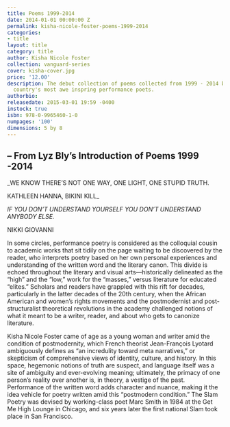 ```yaml
---
title: Poems 1999-2014
date: 2014-01-01 00:00:00 Z
permalink: kisha-nicole-foster-poems-1999-2014
categories:
- title
layout: title
category: title
author: Kisha Nicole Foster
collection: vanguard-series
cover: kisha-cover.jpg
price: '12.00'
description: The debut collection of poems collected from 1999 - 2014 by one of the
  country's most awe inspring performance poets.
authorbio: 
releasedate: 2015-03-01 19:59 -0400
instock: true
isbn: 978-0-9965460-1-0
numpages: '100'
dimensions: 5 by 8
---
```


## – From Lyz Bly’s Introduction of Poems 1999 -2014

_WE KNOW THERE’S NOT ONE WAY, ONE LIGHT, ONE STUPID TRUTH.

KATHLEEN HANNA, BIKINI KILL_

_IF YOU DON’T UNDERSTAND YOURSELF YOU DON’T UNDERSTAND ANYBODY ELSE._

NIKKI GIOVANNI

In some circles, performance poetry is considered as the colloquial cousin to academic works that sit tidily on the page waiting to be discovered by the reader, who interprets poetry based on her own personal experiences and understanding of the written word and the literary canon.  This divide is echoed throughout the literary and visual arts—historically delineated as the “high” and the “low,” work for the “masses,” versus literature for educated “elites.” Scholars and readers have grappled with this rift for decades, particularly in the latter decades of the 20th century, when the African American and women’s rights movements and the postmodernist and post-structuralist theoretical revolutions in the academy challenged notions of what it meant to be a writer, reader, and about who gets to canonize literature.

Kisha Nicole Foster came of age as a young woman and writer amid the condition of postmodernity, which French theorist Jean-François Lyotard ambiguously defines as “an incredulity toward meta narratives,” or skepticism of comprehensive views of identity, culture, and history.  In this space, hegemonic notions of truth are suspect, and language itself was a site of ambiguity and ever-evolving meaning; ultimately, the primacy of one person’s reality over another is, in theory, a vestige of the past.  Performance of the written word adds character and nuance, making it the idea vehicle for poetry written amid this “postmodern condition.” The Slam Poetry was devised by working-class poet Marc Smith in 1984 at the Get Me High Lounge in Chicago, and six years later the first national Slam took place in San Francisco.
